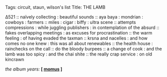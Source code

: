 Tags: circuit, staun, wilson's list
Title: THE LAMB  
  
∆521 :: naïvely collecting : beautiful sounds :: aya baya : mondrian : cowboys : farmers :: miles : cigar : biffy : ultra scene :: attempts compressions : while juggling publishers : in contemplation of the absurd :: fakes overlapping meetings : as excuses for procrastination :: the warm feeling : of having evaded the taxman :: krsna and nacelles : and how comes no one knew : this was all about renewables :: the health house : rainchecks on the call :: do the bloody burpees :: a change of cook : and the lamb was too spicy : and the chai shite :: the really crap service : on old kincrawn  
  
_the album years:_ **[ [momus](https://rateyourmusic.com/release/album/momus/voyager/) ]**  
